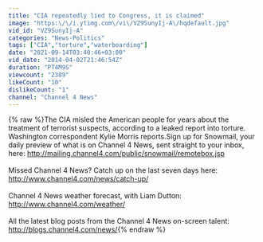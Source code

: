 ```yaml
---
title: "CIA repeatedly lied to Congress, it is claimed"
image: "https:\/\/i.ytimg.com\/vi\/VZ9SunyIj-A\/hqdefault.jpg"
vid_id: "VZ9SunyIj-A"
categories: "News-Politics"
tags: ["CIA","torture","waterboarding"]
date: "2021-09-14T03:40:46+03:00"
vid_date: "2014-04-02T21:46:54Z"
duration: "PT4M9S"
viewcount: "2389"
likeCount: "10"
dislikeCount: "1"
channel: "Channel 4 News"
---
```

{% raw %}The CIA misled the American people for years about the treatment of terrorist suspects, according to a leaked report into torture. Washington correspondent Kylie Morris reports.Sign up for Snowmail, your daily preview of what is on Channel 4 News, sent straight to your inbox, here: <a rel="nofollow" target="blank" href="http://mailing.channel4.com/public/snowmail/remotebox.jsp">http://mailing.channel4.com/public/snowmail/remotebox.jsp</a><br /><br />Missed Channel 4 News? Catch up on the last seven days here: <a rel="nofollow" target="blank" href="http://www.channel4.com/news/catch-up/">http://www.channel4.com/news/catch-up/</a><br /><br />Channel 4 News weather forecast, with Liam Dutton: <a rel="nofollow" target="blank" href="http://www.channel4.com/weather/">http://www.channel4.com/weather/</a><br /><br />All the latest blog posts from the Channel 4 News on-screen talent: <a rel="nofollow" target="blank" href="http://blogs.channel4.com/news/">http://blogs.channel4.com/news/</a>{% endraw %}
